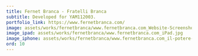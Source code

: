 ```yaml
---
title: Fernet Branca - Fratelli Branca
subtitle: Developed for YAM112003.
portfolio_link: https://www.fernetbranca.com/
image: assets/works/fernetbranca/www.fernetbranca.com_Website-Screenshot.jpg
image_ipad: assets/works/fernetbranca/www.fernetbranca.com_iPad.jpg
image_iphone: assets/works/fernetbranca/www.fernetbranca.com_il-potere-delle-erbeiPhone-6_7_8.jpg
ord: 10
---
```


